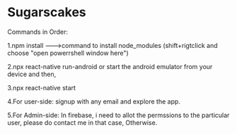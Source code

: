 # Sugarscakes

Commands in Order:

1.npm install  --->command to install node_modules
(shift+rigtclick and choose "open powerrshell window here")

2.npx react-native run-android or start the android emulator from your device and then,

3.npx react-native start

4.For user-side: signup with any email and explore the app.

5.For Admin-side: In firebase, i need to allot the permssions to the particular user, please do contact me in that case, Otherwise.
